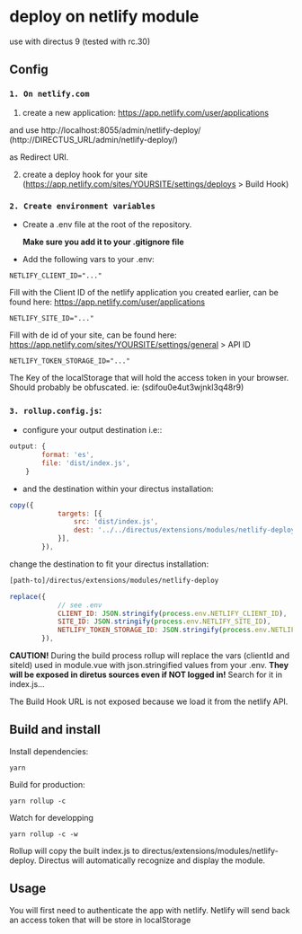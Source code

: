 # deploy on netlify module

use with directus 9 (tested with rc.30)

## Config

### `1. On netlify.com`

1. create a new application: https://app.netlify.com/user/applications

and use http://localhost:8055/admin/netlify-deploy/ (http://DIRECTUS_URL/admin/netlify-deploy/)

as Redirect URI.

2. create a deploy hook for your site (https://app.netlify.com/sites/YOURSITE/settings/deploys > Build Hook)

### `2. Create environment variables`

-   Create a .env file at the root of the repository.

    **Make sure you add it to your .gitignore file**

-   Add the following vars to your .env:

```
NETLIFY_CLIENT_ID="..."
```

Fill with the Client ID of the netlify application you created earlier, can be found here: https://app.netlify.com/user/applications

```
NETLIFY_SITE_ID="..."
```

Fill with de id of your site, can be found here: https://app.netlify.com/sites/YOURSITE/settings/general > API ID

```
NETLIFY_TOKEN_STORAGE_ID="..."
```

The Key of the localStorage that will hold the access token in your browser. Should probably be obfuscated. ie: (sdifou0e4ut3wjnkl3q48r9)

### `3. rollup.config.js`:

-   configure your output destination i.e::

```js
output: {
        format: 'es',
        file: 'dist/index.js',
    }
```

-   and the destination within your directus installation:

```js
copy({
            targets: [{
                src: 'dist/index.js',
                dest: '../../directus/extensions/modules/netlify-deploy'
            }],
        }),
```

change the destination to fit your directus installation:

```html
[path-to]/directus/extensions/modules/netlify-deploy
```

```js
replace({
            // see .env
            CLIENT_ID: JSON.stringify(process.env.NETLIFY_CLIENT_ID),
            SITE_ID: JSON.stringify(process.env.NETLIFY_SITE_ID),
            NETLIFY_TOKEN_STORAGE_ID: JSON.stringify(process.env.NETLIFY_TOKEN_STORAGE_ID),
        }),
```

**CAUTION!**
During the build process rollup will replace the vars (clientId and siteId) used in module.vue with json.stringified values from your .env.
**They will be exposed in diretus sources even if NOT logged in!** Search for it in index.js...

The Build Hook URL is not exposed because we load it from the netlify API.

## Build and install

Install dependencies:

```
yarn
```

Build for production:

```
yarn rollup -c
```

Watch for developping

```
yarn rollup -c -w
```

Rollup will copy the built index.js to directus/extensions/modules/netlify-deploy.
Directus will automatically recognize and display the module.

## Usage

You will first need to authenticate the app with netlify.
Netlify will send back an access token that will be store in localStorage
